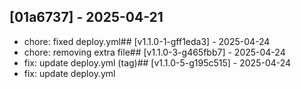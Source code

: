 ## [01a6737] - 2025-04-21
- chore: fixed deploy.yml## [v1.1.0-1-gff1eda3] - 2025-04-24
- chore: removing extra file## [v1.1.0-3-g465fbb7] - 2025-04-24
- fix: update deploy.yml (tag)## [v1.1.0-5-g195c515] - 2025-04-24
- fix: update deploy.yml